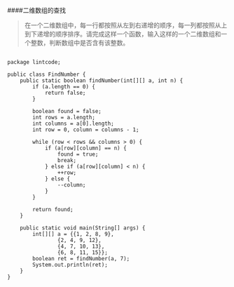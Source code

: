 ####二维数组的查找
>在一个二维数组中，每一行都按照从左到右递增的顺序，每一列都按照从上到下递增的顺序排序。请完成这样一个函数，输入这样的一个二维数组和一个整数，判断数组中是否含有该整数。

<pre><code>
package lintcode;

public class FindNumber {
    public static boolean findNumber(int[][] a, int n) {
        if (a.length == 0) {
            return false;
        }

        boolean found = false;
        int rows = a.length;
        int columns = a[0].length;
        int row = 0, column = columns - 1;

        while (row < rows && columns > 0) {
            if (a[row][column] == n) {
                found = true;
                break;
            } else if (a[row][column] < n) {
                ++row;
            } else {
                --column;
            }
        }

        return found;
    }

    public static void main(String[] args) {
        int[][] a = {{1, 2, 8, 9},
                {2, 4, 9, 12},
                {4, 7, 10, 13},
                {6, 8, 11, 15}};
        boolean ret = findNumber(a, 7);
        System.out.println(ret);
    }
}
</code></pre>

